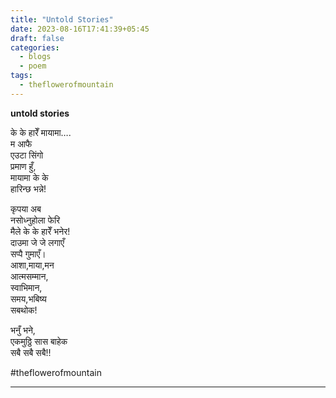 ```yaml
---
title: "Untold Stories"
date: 2023-08-16T17:41:39+05:45
draft: false
categories:
  - blogs
  - poem
tags:
  - theflowerofmountain
---
```

**untold stories**  


के के हारेँ मायामा….  
म आफै  
एउटा सिंगो  
प्रमाण हुँ,  
मायामा के के  
हारिन्छ भन्ने!

कृपया अब  
नसोध्नुहोला फेरि  
मैले के के हारेँ भनेर!  
दाउमा जे जे लगाएँ  
सप्पै गुमाएँ।  
आशा,माया,मन  
आत्मसम्मान,  
स्वाभिमान,  
समय,भबिष्य  
सबथोक!

भनुँ भने,  
एकमुठ्ठि सास बाहेक  
सबै सबै सबै!!

#theflowerofmountain

---